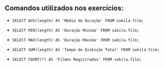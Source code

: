 <h2>Comandos utilizados nos exercícios:</h2>

  * `SELECT AVG(length) AS 'Média de Duração' FROM sakila.film;`

  * `SELECT MIN(length) AS 'Duração Mínima' FROM sakila.film;`

  * `SELECT MAX(length) AS 'Duração Máxima' FROM sakila.film;`

  * `SELECT SUM(length) AS 'Tempo de Exibição Total' FROM sakila.film;`

  * `SELECT COUNT(*) AS 'Filmes Registrados' FROM sakila.film;`